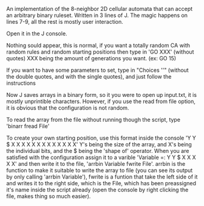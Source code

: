 An implementation of the 8-neighbor 2D cellular automata that can accept an arbitrary binary ruleset. Written in 3 lines of J. The magic happens on lines 7-9, all the rest is mostly user interaction.

Open it in the J console.

Nothing sould appear, this is normal, if you want a totally random CA with random rules and random starting positions then type in 'GO XXX' (without quotes) XXX being the amount of generations you want. (ex: GO 15)

If you want to have some parameters to set, type in "Choices ''" (without the double quotes, and with the single quotes), and just follow the instructions

Now J saves arrays in a binary form, so it you were to open up input.txt, it is mostly unprintible characters. However, if you use the read from file option, it is obvious that the configuration is not random.

To read the array from the file without running though the script, type 'binarr fread File'

To create your own starting position, use this format inside the console  'Y Y $ X X X X X X X X X X X X X' Y's being the size of the array, and X's being the individual bits, and the $ being the 'shape of' operator. When you are satisfied with the configuration assign it to a varible 'Variable =: Y Y $ X X X X X' and then write it to the file, 'arrbin Variable fwrite File'. arrbin is the function to make it suitable to write the array to file (you can see its output by only calling 'arrbin Variable'), fwrite is a funtion that take the left side of it and writes it to the right side, which is the File, which has been preassigned it's name inside the script already (open the console by right clicking the file, makes thing so much easier).
